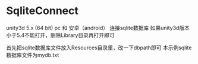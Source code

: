 # SqliteConnect
unity3d 5.x (64 bit) pc 和 安卓（android） 连接sqlite数据库
如果unity3d版本小于5.4不能打开，删除Library目录再打开即可

首先把sqlite数据库文件放入Resources目录里，改一下dbpath即可
本示例sqlite数据库文件为mydb.txt
